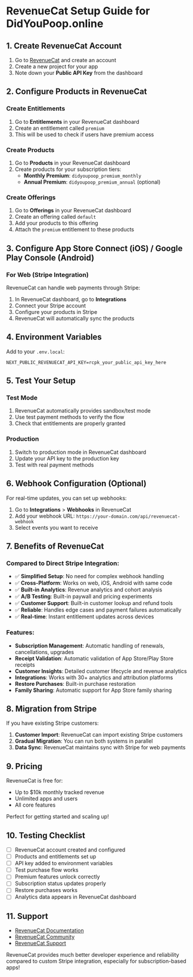 # RevenueCat Setup Guide for DidYouPoop.online

## 1. Create RevenueCat Account

1. Go to [RevenueCat](https://www.revenuecat.com/) and create an account
2. Create a new project for your app
3. Note down your **Public API Key** from the dashboard

## 2. Configure Products in RevenueCat

### Create Entitlements
1. Go to **Entitlements** in your RevenueCat dashboard
2. Create an entitlement called `premium`
3. This will be used to check if users have premium access

### Create Products
1. Go to **Products** in your RevenueCat dashboard
2. Create products for your subscription tiers:
   - **Monthly Premium**: `didyoupoop_premium_monthly`
   - **Annual Premium**: `didyoupoop_premium_annual` (optional)

### Create Offerings
1. Go to **Offerings** in your RevenueCat dashboard
2. Create an offering called `default`
3. Add your products to this offering
4. Attach the `premium` entitlement to these products

## 3. Configure App Store Connect (iOS) / Google Play Console (Android)

### For Web (Stripe Integration)
RevenueCat can handle web payments through Stripe:

1. In RevenueCat dashboard, go to **Integrations**
2. Connect your Stripe account
3. Configure your products in Stripe
4. RevenueCat will automatically sync the products

## 4. Environment Variables

Add to your `.env.local`:

```env
NEXT_PUBLIC_REVENUECAT_API_KEY=rcpk_your_public_api_key_here
```

## 5. Test Your Setup

### Test Mode
1. RevenueCat automatically provides sandbox/test mode
2. Use test payment methods to verify the flow
3. Check that entitlements are properly granted

### Production
1. Switch to production mode in RevenueCat dashboard
2. Update your API key to the production key
3. Test with real payment methods

## 6. Webhook Configuration (Optional)

For real-time updates, you can set up webhooks:

1. Go to **Integrations** > **Webhooks** in RevenueCat
2. Add your webhook URL: `https://your-domain.com/api/revenuecat-webhook`
3. Select events you want to receive

## 7. Benefits of RevenueCat

### Compared to Direct Stripe Integration:
- ✅ **Simplified Setup**: No need for complex webhook handling
- ✅ **Cross-Platform**: Works on web, iOS, Android with same code
- ✅ **Built-in Analytics**: Revenue analytics and cohort analysis
- ✅ **A/B Testing**: Built-in paywall and pricing experiments
- ✅ **Customer Support**: Built-in customer lookup and refund tools
- ✅ **Reliable**: Handles edge cases and payment failures automatically
- ✅ **Real-time**: Instant entitlement updates across devices

### Features:
- **Subscription Management**: Automatic handling of renewals, cancellations, upgrades
- **Receipt Validation**: Automatic validation of App Store/Play Store receipts
- **Customer Insights**: Detailed customer lifecycle and revenue analytics
- **Integrations**: Works with 30+ analytics and attribution platforms
- **Restore Purchases**: Built-in purchase restoration
- **Family Sharing**: Automatic support for App Store family sharing

## 8. Migration from Stripe

If you have existing Stripe customers:

1. **Customer Import**: RevenueCat can import existing Stripe customers
2. **Gradual Migration**: You can run both systems in parallel
3. **Data Sync**: RevenueCat maintains sync with Stripe for web payments

## 9. Pricing

RevenueCat is free for:
- Up to $10k monthly tracked revenue
- Unlimited apps and users
- All core features

Perfect for getting started and scaling up!

## 10. Testing Checklist

- [ ] RevenueCat account created and configured
- [ ] Products and entitlements set up
- [ ] API key added to environment variables
- [ ] Test purchase flow works
- [ ] Premium features unlock correctly
- [ ] Subscription status updates properly
- [ ] Restore purchases works
- [ ] Analytics data appears in RevenueCat dashboard

## 11. Support

- [RevenueCat Documentation](https://docs.revenuecat.com/)
- [RevenueCat Community](https://community.revenuecat.com/)
- [RevenueCat Support](https://support.revenuecat.com/)

RevenueCat provides much better developer experience and reliability compared to custom Stripe integration, especially for subscription-based apps!